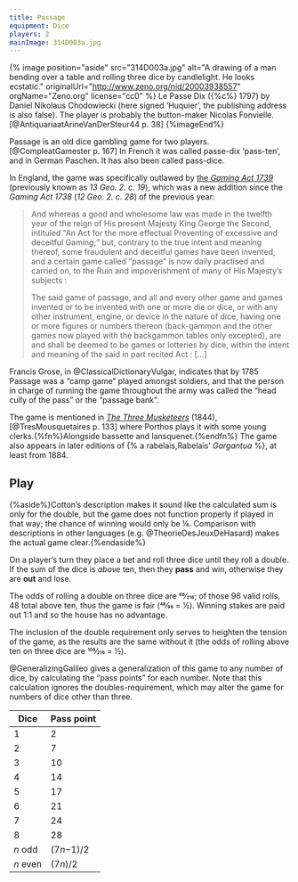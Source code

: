```yaml
---
title: Passage
equipment: Dice
players: 2
mainImage: 314D003a.jpg
---
```


{% image position="aside" src="314D003a.jpg" alt="A drawing of a man bending over a table and rolling three dice by candlelight. He looks ecstatic." 
    originalUrl="http://www.zeno.org/nid/20003938557" 
    orgName="Zeno.org"
    license="cc0" %}
<span lang="fr">Le Passe Dix</span> ({%c%} 1797) by Daniel Nikolaus Chodowiecki (here signed ‘Huquier’, the publishing address is also false). The player is probably the button-maker Nicolas Fonvielle.[@AntiquariaatArineVanDerSteur44 p. 38]
{%imageEnd%}

<p class="lead">
<span class="aka">Passage</span> is an old dice gambling game for two players.[@CompleatGamester p. 167] In French it was called <span lang="fr" class="aka">passe-dix</span> ‘pass-ten’, and in German <span lang="de" class="aka">Paschen</span>. It has also been called <span class="aka">pass-dice</span>. <!-- OED: 1805   T. Holcroft Mem. Bryan Perdue II. 56   To..idle away..part of the four and twenty hours at hazard, pass-dice, picquet [etc.].
-->
</p>

In England, the game was specifically outlawed by [the <cite>Gaming Act 1739</cite>](http://www.nzlii.org/nz/legis/imp_act_1881/ga173913gic19108/) (previously known as <cite>13 Geo. 2. c. 19</cite>), which was a new addition since the <cite>Gaming Act 1738</cite> (<cite>12 Geo. 2. c. 28</cite>) of the previous year:

> And whereas a good and wholesome law was made in the  twelfth year of the reign of His present Majesty King George the Second, intituled “An Act for the more effectual Preventing of excessive and deceitful Gaming;” but, contrary to the true intent and meaning thereof, some fraudulent and deceitful games have been invented, and a certain game called “passage” is now daily practised and carried on, to the Ruin and impoverishment of many of His Majesty’s subjects : 
>
> The said game of passage, and all and every other game and games invented or to be invented with one or more die or dice, or with any other instrument, engine, or device in the nature of dice, having one or more figures or numbers thereon (back-gammon and the other games now played with the backgammon tables only excepted), are and shall be deemed to be games or lotteries by dice, within the intent and meaning of the said in part recited Act : […]

Francis Grose, in @ClassicalDictionaryVulgar, indicates that by 1785 Passage was a “camp game” played amongst soldiers, and that the person in charge of running the game throughout the army was called the “head cully of the pass” or the “passage bank”.

The game is mentioned in [<cite>The Three Musketeers</cite>](https://en.wikipedia.org/wiki/The_Three_Musketeers) (1844),[@TresMousquetaires p. 133] where Porthos plays it with some young clerks.{%fn%}Alongside <span lang="fr">bassette</span> and <span lang="fr">lansquenet</span>.{%endfn%}  The game also appears in later editions of {% a rabelais,Rabelais’ <cite>Gargantua</cite> %}, at least from 1884.

## Play

{%aside%}Cotton’s description makes it sound like the calculated sum is only for the double, but the game does not function properly if played in that way; the chance of winning would only be ⅙. Comparison with descriptions in other languages (e.g. @TheorieDesJeuxDeHasard) makes the actual game clear.{%endaside%}

On a player’s turn they place a bet and roll three dice until they roll a double. If the sum of the dice is _above_ ten, then they **pass** and win, otherwise they are **out** and lose. 

The odds of rolling a double on three dice are 96⁄216; of those 96 valid rolls, 48 total above ten, thus the game is fair (48⁄96 = 1⁄2). Winning stakes are paid out 1&ratio;1 and so the house has no advantage.

The inclusion of the double requirement only serves to heighten the tension of the game, as the results are the same without it (the odds of rolling above ten on three dice are 108⁄216 = 1⁄2).

@GeneralizingGalileo gives a generalization of this game to any number of dice, by calculating the “pass points” for each number. Note that this calculation ignores the doubles-requirement, which may alter the game for numbers of dice other than three.

<table class="table table-sm">
<thead>
<tr>
<th>Dice</th>
<th>Pass point</th>
</tr>
</thead>
<tbody class="table-group-divider numeric">
<tr><td>1</td><td>2</td></tr>
<tr><td>2</td><td>7</td></tr>
<tr><td>3</td><td>10</td></tr>
<tr><td>4</td><td>14</td></tr>
<tr><td>5</td><td>17</td></tr>
<tr><td>6</td><td>21</td></tr>
<tr><td>7</td><td>24</td></tr>
<tr><td>8</td><td>28</td></tr>
<tr><td><i>n</i> odd</td><td>(7<i>n</i>&minus;1)/2</td></tr>
<tr><td><i>n</i> even</td><td>(7<i>n</i>)/2</td></tr>
</tbody>
</table>
